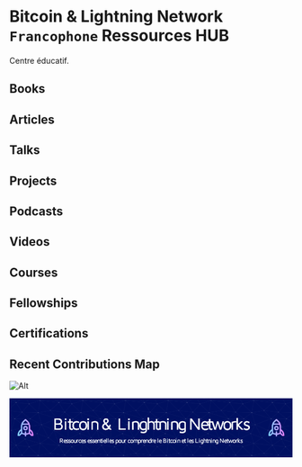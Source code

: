 # Bitcoin & Lightning Network `Francophone` Ressources HUB

Centre éducatif.


## Books

## Articles

## Talks

## Projects

## Podcasts

## Videos

## Courses

## Fellowships

## Certifications



## Recent Contributions Map
![Alt](https://repobeats.axiom.co/api/embed/aa9ae67de6a5ef99ac1513cf90fd40ac2d16ebf8.svg "analytics image")

![banner](assets/header-cover.png)
